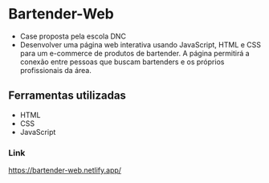 # Bartender-Web
- Case proposta pela escola DNC
- Desenvolver uma página web interativa usando JavaScript, HTML e CSS para um e-commerce de produtos de bartender.
A página permitirá a conexão entre pessoas que buscam bartenders e os próprios profissionais da área.

## Ferramentas utilizadas
- HTML
- CSS
- JavaScript

### Link 
https://bartender-web.netlify.app/

